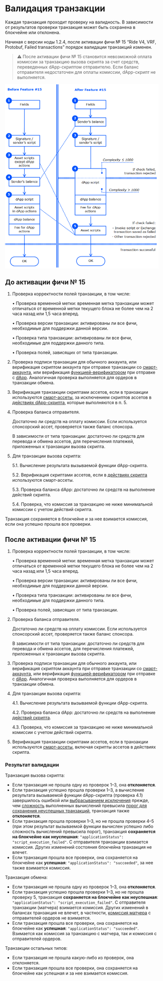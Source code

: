 # Валидация транзакции

Каждая транзакция проходит проверку на валидность. В зависимости от результатов проверки транзакция может быть сохранена в блокчейне или отклонена.

Начиная с версии ноды 1.2.4, после активации фичи №&nbsp;15 “Ride V4, VRF, Protobuf, Failed transactions” порядок валидации транзакций изменен.

> :warning: После активации фичи №&nbsp;15 становится невозможной оплата комиссии за транзакцию вызова скрипта за счет средств, переведенных dApp-скриптом отправителю. Если баланс отправителя недостаточен для оплаты комиссии, dApp-скрипт не выполняется.

![](./_assets/tx-validaton.png)

## До активации фичи № 15

1. Проверка корректности полей транзакции, в том числе:

   • Проверка временной метки: временная метка транзакции может отличаться от временной метки текущего блока не более чем на 2 часа назад или 1,5 часа вперед.

   • Проверка версии транзакции: активированы ли все фичи, необходимые для поддержки данной версии.

   • Проверка типа транзакции: активированы ли все фичи, необходимые для поддержки данного типа.

   • Проверка полей, зависящих от типа транзакции.

2. Проверка подписи транзакции для обычного аккаунта, или верификация скриптом аккаунта при отправке транзакции со [смарт-аккаунта](/ru/blockchain/account/dapp), или верификация [функцией-верификатором](/ru/ride/functions/verifier-function) при отправке с [dApp](/ru/blockchain/account/dapp). Аналогичная проверка выполняется для ордеров в транзакции обмена.

3. Верификация транзакции скриптами ассетов, если в транзакции используются [смарт-ассеты](/ru/blockchain/token/smart-asset), за исключением скриптов ассетов в [действиях dApp-скрипта](/ru/ride/structures/script-actions/), которые выполняются в&nbsp;п.&nbsp;5.
4. Проверка баланса отправителя.

   Достаточно ли средств на оплату комиссии. Если используется спонсорский ассет, проверяется также баланс спонсора.

   В зависимости от типа транзакции: достаточно ли средств для перевода и обмена ассетов, для перечисления платежей, приложенных к транзакции вызова скрипта.

5. Для транзакции вызова скрипта:

   5.1. Вычисление результата вызываемой функции dApp-скрипта.

   5.2. Верификация скриптами ассетов, если в [действиях скрипта](/ru/ride/structures/script-actions/) используются смарт-ассеты.

   5.3. Проверка баланса dApp: достаточно ли средств на выполнение действий скрипта.

   5.4. Проверка, что комиссия за транзакцию не ниже минимальной комиссии с учетом действий скрипта.

Транзакция сохраняется в блокчейне и за нее взимается комиссия, если она успешно прошла все проверки.

## После активации фичи № 15

1. Проверка корректности полей транзакции, в том числе:

   • Проверка временной метки: временная метка транзакции может отличаться от временной метки текущего блока не более чем на 2 часа назад или 1,5 часа вперед.

   • Проверка версии транзакции: активированы ли все фичи, необходимые для поддержки данной версии.

   • Проверка типа транзакции: активированы ли все фичи, необходимые для поддержки данного типа.

   • Проверка полей, зависящих от типа транзакции.

2. Проверка баланса отправителя.

   Достаточно ли средств на оплату комиссии. Если используется спонсорский ассет, проверяется также баланс спонсора.

   В зависимости от типа транзакции: достаточно ли средств для перевода и обмена ассетов, для перечисления платежей, приложенных к транзакции вызова скрипта.

3. Проверка подписи транзакции для обычного аккаунта, или верификация скриптом аккаунта при отправке транзакции со [смарт-аккаунта](/ru/blockchain/account/dapp), или верификация [функцией-верификатором](/ru/ride/functions/verifier-function) при отправке с [dApp](/ru/blockchain/account/dapp). Аналогичная проверка выполняется для ордеров в транзакции обмена.
4. Для транзакции вызова скрипта:

   4.1. Вычисление результата вызываемой функции dApp-скрипта.

   4.2. Проверка баланса dApp: достаточно ли средств на выполнение [действий скрипта](/ru/ride/structures/script-actions/).

   4.3. Проверка, что комиссия за транзакцию не ниже минимальной комиссии с учетом действий скрипта.

5. Верификация транзакции скриптами ассетов, если в транзакции используются [смарт-ассеты](/ru/blockchain/token/smart-asset), включая скрипты ассетов в действиях скрипта.

### Результат валидации

Транзакция вызова скрипта:
* Если транзакция не прошла одну из проверок 1–3, она **отклоняется**.
* Если транзакция успешно прошла проверки 1–3, а вычисление результата вызываемой функции dApp-скрипта (проверка 4.1) завершилось ошибкой или [выбрасыванием исключения](/ru/ride/exceptions) прежде, чем [сложность](/ru/ride/base-concepts/complexity) выполненных вычислений превысила [порог для сохранения неуспешных транзакций](/ru/ride/limits/), транзакция также **отклоняется**.
* Если транзакция прошла проверки 1–3, но не прошла проверки 4–5 (при этом результат вызываемой функции вычислен успешно либо сложность вычислений превысила порог), транзакция **сохраняется на блокчейне как неуспешная**: `"applicationStatus": "script_execution_failed"`. С отправителя транзакции взимается комиссия. Других изменений состояния блокчейна транзакция не влечет.
* Если транзакция прошла все проверки, она сохраняется на блокчейне как **успешная**: `"applicationStatus": "succeeded"`, за нее также взимается комиссия.

Транзакция обмена:
* Если транзакция не прошла одну из проверок 1–3, она **отклоняется**.
* Если транзакция успешно прошла проверки 1–3, но не прошла проверку 5, транзакция **сохраняется на блокчейне как неуспешная**: `"applicationStatus": "script_execution_failed"`. С отправителя транзакции (матчера) взимается комиссия. Других изменений в балансах транзакция не влечет, в частности, [комиссия матчера](/ru/blockchain/transaction-type/exchange-transaction#комиссия-матчера) с отправителей ордеров не взимается.
* Если транзакция прошла все проверки, она сохраняется на блокчейне как **успешная**: `"applicationStatus": "succeeded"`. Взимается как комиссия за транзакцию с матчера, так и комиссия с отправителей ордеров.

Транзакции остальных типов:
* Если транзакция не прошла какую-либо из проверок, она отклоняется.
* Если транзакция прошла все проверки, она сохраняется на блокчейне как успешная и за нее взимается комиссия.
